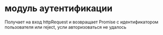 # модуль аутентификации
Получает на вход httpRequest и возвращает Promise с идентификатором пользователя или reject, усли авторизоваться не удалось
